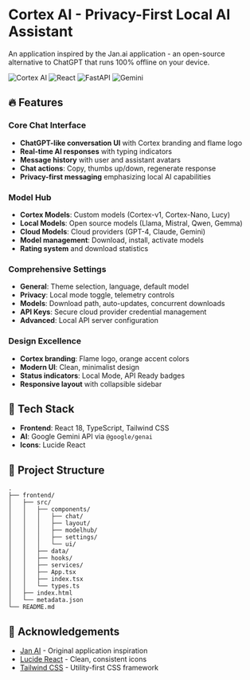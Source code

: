 
# Cortex AI - Privacy-First Local AI Assistant

An application inspired by the Jan.ai application - an open-source alternative to ChatGPT that runs 100% offline on your device.

![Cortex AI](https://img.shields.io/badge/Cortex_AI-Inspired-orange?style=for-the-badge&logo=react)
![React](https://img.shields.io/badge/React-61DAFB?style=for-the-badge&logo=react&logoColor=black)
![FastAPI](https://img.shields.io/badge/FastAPI-009688?style=for-the-badge&logo=fastapi&logoColor=white)
![Gemini](https://img.shields.io/badge/Google_Gemini-8E75B2?style=for-the-badge&logo=google&logoColor=white)

## 🔥 Features

### Core Chat Interface
- **ChatGPT-like conversation UI** with Cortex branding and flame logo
- **Real-time AI responses** with typing indicators
- **Message history** with user and assistant avatars
- **Chat actions**: Copy, thumbs up/down, regenerate response
- **Privacy-first messaging** emphasizing local AI capabilities

### Model Hub
- **Cortex Models**: Custom models (Cortex-v1, Cortex-Nano, Lucy)
- **Local Models**: Open source models (Llama, Mistral, Qwen, Gemma)
- **Cloud Models**: Cloud providers (GPT-4, Claude, Gemini)
- **Model management**: Download, install, activate models
- **Rating system** and download statistics

### Comprehensive Settings
- **General**: Theme selection, language, default model
- **Privacy**: Local mode toggle, telemetry controls  
- **Models**: Download path, auto-updates, concurrent downloads
- **API Keys**: Secure cloud provider credential management
- **Advanced**: Local API server configuration

### Design Excellence
- **Cortex branding**: Flame logo, orange accent colors
- **Modern UI**: Clean, minimalist design
- **Status indicators**: Local Mode, API Ready badges
- **Responsive layout** with collapsible sidebar

## 🚀 Tech Stack

- **Frontend**: React 18, TypeScript, Tailwind CSS
- **AI**: Google Gemini API via `@google/genai`
- **Icons**: Lucide React

## 🎯 Project Structure

```
.
├── frontend/
│   ├── src/
│   │   ├── components/
│   │   │   ├── chat/
│   │   │   ├── layout/
│   │   │   ├── modelhub/
│   │   │   ├── settings/
│   │   │   └── ui/
│   │   ├── data/
│   │   ├── hooks/
│   │   ├── services/
│   │   ├── App.tsx
│   │   ├── index.tsx
│   │   └── types.ts
│   ├── index.html
│   └── metadata.json
└── README.md
```

## 🙏 Acknowledgements

- [Jan AI](https://jan.ai) - Original application inspiration
- [Lucide React](https://lucide.dev/) - Clean, consistent icons
- [Tailwind CSS](https://tailwindcss.com/) - Utility-first CSS framework
